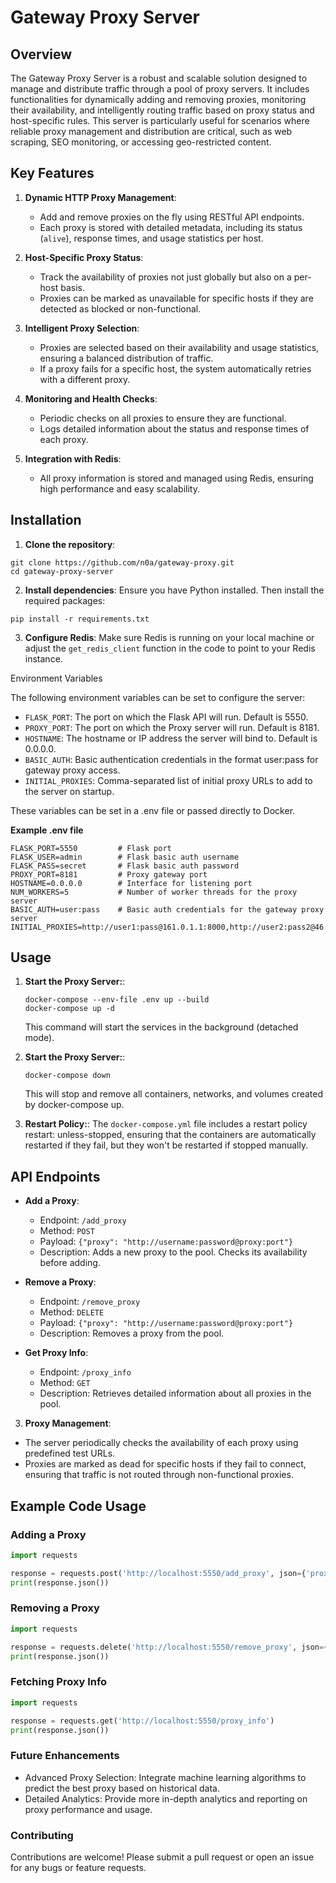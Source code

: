 # Gateway Proxy Server

## Overview

The Gateway Proxy Server is a robust and scalable solution designed to manage and distribute traffic through a pool of proxy servers. It includes functionalities for dynamically adding and removing proxies, monitoring their availability, and intelligently routing traffic based on proxy status and host-specific rules. This server is particularly useful for scenarios where reliable proxy management and distribution are critical, such as web scraping, SEO monitoring, or accessing geo-restricted content.

## Key Features

1. **Dynamic HTTP Proxy Management**: 
   - Add and remove proxies on the fly using RESTful API endpoints.
   - Each proxy is stored with detailed metadata, including its status (`alive`), response times, and usage statistics per host.

2. **Host-Specific Proxy Status**:
   - Track the availability of proxies not just globally but also on a per-host basis.
   - Proxies can be marked as unavailable for specific hosts if they are detected as blocked or non-functional.

3. **Intelligent Proxy Selection**:
   - Proxies are selected based on their availability and usage statistics, ensuring a balanced distribution of traffic.
   - If a proxy fails for a specific host, the system automatically retries with a different proxy.

4. **Monitoring and Health Checks**:
   - Periodic checks on all proxies to ensure they are functional.
   - Logs detailed information about the status and response times of each proxy.

5. **Integration with Redis**:
   - All proxy information is stored and managed using Redis, ensuring high performance and easy scalability.


## Installation

1. **Clone the repository**:
```
git clone https://github.com/n0a/gateway-proxy.git
cd gateway-proxy-server
```
2. **Install dependencies**:
Ensure you have Python installed. Then install the required packages:
```
pip install -r requirements.txt
```
3. **Configure Redis**:
Make sure Redis is running on your local machine or adjust the `get_redis_client` function in the code to point to your Redis instance.

Environment Variables

The following environment variables can be set to configure the server:

  - `FLASK_PORT`: The port on which the Flask API will run. Default is 5550.
  - `PROXY_PORT`: The port on which the Proxy server will run. Default is 8181.
  - `HOSTNAME`: The hostname or IP address the server will bind to. Default is 0.0.0.0.
  - `BASIC_AUTH`: Basic authentication credentials in the format user:pass for gateway proxy access.
  - `INITIAL_PROXIES`: Comma-separated list of initial proxy URLs to add to the server on startup.

These variables can be set in a .env file or passed directly to Docker.

**Example .env file**
```
FLASK_PORT=5550         # Flask port
FLASK_USER=admin        # Flask basic auth username
FLASK_PASS=secret       # Flask basic auth password
PROXY_PORT=8181         # Proxy gateway port
HOSTNAME=0.0.0.0        # Interface for listening port
NUM_WORKERS=5           # Number of worker threads for the proxy server
BASIC_AUTH=user:pass    # Basic auth credentials for the gateway proxy server
INITIAL_PROXIES=http://user1:pass@161.0.1.1:8000,http://user2:pass2@46.3.55.108:8000,another_n_servers
```
## Usage

1. **Start the Proxy Server:**:
    ```
    docker-compose --env-file .env up --build
    docker-compose up -d
    ```
    This command will start the services in the background (detached mode).

2. **Start the Proxy Server:**:
    ```
    docker-compose down
    ```
    This will stop and remove all containers, networks, and volumes created by docker-compose up.
3. **Restart Policy:**:
    The `docker-compose.yml` file includes a restart policy restart: unless-stopped, ensuring that the containers are automatically restarted if they fail, but they won't be restarted if stopped manually.



## API Endpoints

- **Add a Proxy**: 
  - Endpoint: `/add_proxy`
  - Method: `POST`
  - Payload: `{"proxy": "http://username:password@proxy:port"}`
  - Description: Adds a new proxy to the pool. Checks its availability before adding.

- **Remove a Proxy**:
  - Endpoint: `/remove_proxy`
  - Method: `DELETE`
  - Payload: `{"proxy": "http://username:password@proxy:port"}`
  - Description: Removes a proxy from the pool.

- **Get Proxy Info**:
  - Endpoint: `/proxy_info`
  - Method: `GET`
  - Description: Retrieves detailed information about all proxies in the pool.

3. **Proxy Management**:
- The server periodically checks the availability of each proxy using predefined test URLs.
- Proxies are marked as dead for specific hosts if they fail to connect, ensuring that traffic is not routed through non-functional proxies.

## Example Code Usage

### Adding a Proxy

```python
import requests

response = requests.post('http://localhost:5550/add_proxy', json={'proxy': 'http://username:password@proxy:port'})
print(response.json())
```
### Removing a Proxy
```python
import requests

response = requests.delete('http://localhost:5550/remove_proxy', json={'proxy': 'http://username:password@proxy:port'})
print(response.json())
```

### Fetching Proxy Info
```python
import requests

response = requests.get('http://localhost:5550/proxy_info')
print(response.json())
```

### Future Enhancements

- Advanced Proxy Selection: Integrate machine learning algorithms to predict the best proxy based on historical data. 
- Detailed Analytics: Provide more in-depth analytics and reporting on proxy performance and usage.

### Contributing

Contributions are welcome! Please submit a pull request or open an issue for any bugs or feature requests.


